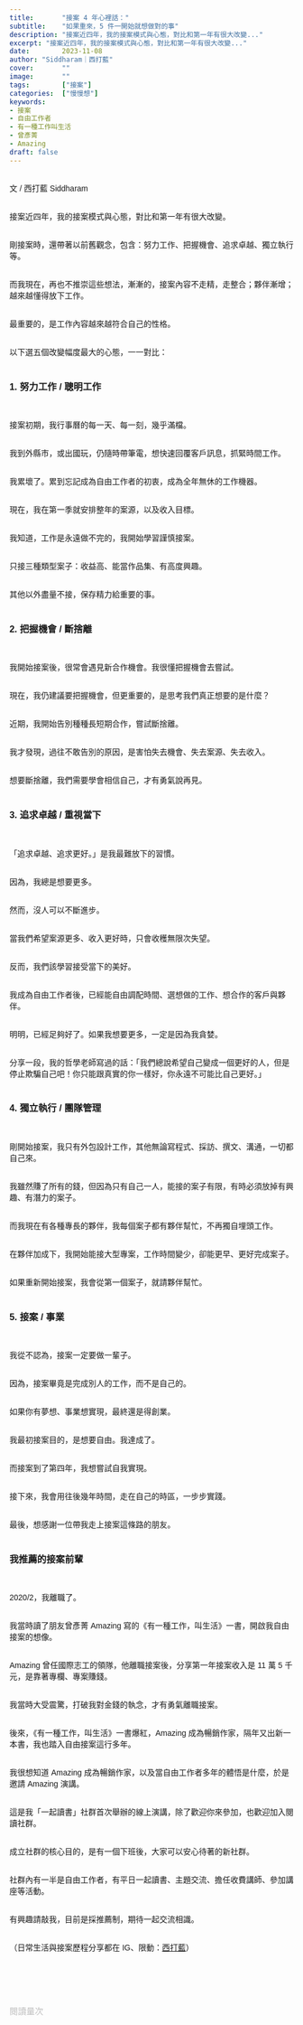 ```yaml
---
title:       "接案 4 年心裡話："
subtitle:    "如果重來，5 件一開始就想做對的事"
description: "接案近四年，我的接案模式與心態，對比和第一年有很大改變..."
excerpt: "接案近四年，我的接案模式與心態，對比和第一年有很大改變..."
date:        2023-11-08
author: "Siddharam｜西打藍"
cover:       ""
image:       ""
tags:        ["接案"]
categories:  ["慢慢想"]
keywords:
- 接案
- 自由工作者
- 有一種工作叫生活
- 曾彥菁
- Amazing
draft: false
---
```


<article style="font-family: 'Noto Sans TC', '微軟正黑體', sans-serif; font-weight: 300;">

<br>文 / 西打藍 Siddharam<br><br>

接案近四年，我的接案模式與心態，對比和第一年有很大改變。<br><br>

剛接案時，還帶著以前舊觀念，包含：努力工作、把握機會、追求卓越、獨立執行等。<br><br>

而我現在，再也不推崇這些想法，漸漸的，接案內容不走精，走整合；夥伴漸增；越來越懂得放下工作。<br><br>

最重要的，是工作內容越來越符合自己的性格。<br><br>

以下選五個改變幅度最大的心態，一一對比：<br><br>


<h3 class="article-h1-color">1. 努力工作 / 聰明工作</h3><br>

接案初期，我行事曆的每一天、每一刻，幾乎滿檔。<br><br>

我到外縣市，或出國玩，仍隨時帶筆電，想快速回覆客戶訊息，抓緊時間工作。<br><br>

我累壞了。累到忘記成為自由工作者的初衷，成為全年無休的工作機器。<br><br>

現在，我在第一季就安排整年的案源，以及收入目標。<br><br>

我知道，工作是永遠做不完的，我開始學習謹慎接案。<br><br>

只接三種類型案子：收益高、能當作品集、有高度興趣。<br><br>

其他以外盡量不接，保存精力給重要的事。<br><br>


<h3 class="article-h1-color">2. 把握機會 / 斷捨離</h3><br>

我開始接案後，很常會遇見新合作機會。我很懂把握機會去嘗試。<br><br>

現在，我仍建議要把握機會，但更重要的，是思考我們真正想要的是什麼？<br><br>

近期，我開始告別種種長短期合作，嘗試斷捨離。<br><br>

我才發現，過往不敢告別的原因，是害怕失去機會、失去案源、失去收入。<br><br>

想要斷捨離，我們需要學會相信自己，才有勇氣說再見。<br><br>



<h3 class="article-h1-color">3. 追求卓越 / 重視當下</h3><br>

「追求卓越、追求更好。」是我最難放下的習慣。<br><br>

因為，我總是想要更多。<br><br>

然而，沒人可以不斷進步。<br><br>

當我們希望案源更多、收入更好時，只會收穫無限次失望。<br><br>

反而，我們該學習接受當下的美好。<br><br>

我成為自由工作者後，已經能自由調配時間、選想做的工作、想合作的客戶與夥伴。<br><br>

明明，已經足夠好了。如果我想要更多，一定是因為我貪婪。<br><br>

分享一段，我的哲學老師寫過的話：「我們總說希望自己變成一個更好的人，但是停止欺騙自己吧！你只能跟真實的你一樣好，你永遠不可能比自己更好。」<br><br>


<h3 class="article-h1-color">4. 獨立執行 / 團隊管理</h3><br>

剛開始接案，我只有外包設計工作，其他無論寫程式、採訪、撰文、溝通，一切都自己來。<br><br>

我雖然賺了所有的錢，但因為只有自己一人，能接的案子有限，有時必須放掉有興趣、有潛力的案子。<br><br>

而我現在有各種專長的夥伴，我每個案子都有夥伴幫忙，不再獨自埋頭工作。<br><br>

在夥伴加成下，我開始能接大型專案，工作時間變少，卻能更早、更好完成案子。<br><br>

如果重新開始接案，我會從第一個案子，就請夥伴幫忙。<br><br>


<h3 class="article-h1-color">5. 接案 / 事業</h3><br>

我從不認為，接案一定要做一輩子。<br><br>

因為，接案畢竟是完成別人的工作，而不是自己的。<br><br>

如果你有夢想、事業想實現，最終還是得創業。<br><br>

我最初接案目的，是想要自由。我達成了。<br><br>

而接案到了第四年，我想嘗試自我實現。<br><br>

接下來，我會用往後幾年時間，走在自己的時區，一步步實踐。<br><br>

最後，想感謝一位帶我走上接案這條路的朋友。<br><br>


<h3 class="article-h1-color">我推薦的接案前輩</h3><br>

2020/2，我離職了。<br><br>

我當時讀了朋友曾彥菁 Amazing 寫的《有一種工作，叫生活》一書，開啟我自由接案的想像。<br><br>

Amazing 曾任國際志工的領隊，他離職接案後，分享第一年接案收入是 11 萬 5 千元，是靠著專欄、專案賺錢。<br><br>

我當時大受震驚，打破我對金錢的執念，才有勇氣離職接案。<br><br>

後來，《有一種工作，叫生活》一書爆紅，Amazing 成為暢銷作家，隔年又出新一本書，我也踏入自由接案這行多年。<br><br>

我很想知道 Amazing 成為暢銷作家，以及當自由工作者多年的體悟是什麼，於是邀請 Amazing 演講。<br><br>

這是我「一起讀書」社群首次舉辦的線上演講，除了歡迎你來參加，也歡迎加入閱讀社群。<br><br>

成立社群的核心目的，是有一個下班後，大家可以安心待著的新社群。<br><br>

社群內有一半是自由工作者，有平日一起讀書、主題交流、擔任收費講師、參加講座等活動。<br><br>

有興趣請敲我，目前是採推薦制，期待一起交流相識。<br><br>



<!-- 
<!-- 案例 > 證明案例 > 壞處 > 怎麼改變（列步驟） > 結語總結金句 -->


（日常生活與接案歷程分享都在 IG、限動：<a href="https://www.instagram.com/sidd.blue/" target="_blank">西打藍</a>）<br><br>

<!-- <h3 class="article-h1-color"></h3><br> -->

<br><br><br>

</article>

<div style="color: #bfbfbf; font-size: 15px;" id="busuanzi_container_page_pv">
  閱讀量<span id="busuanzi_value_page_pv"></span>次
</div>

<script src="../../js/post.js"></script>
